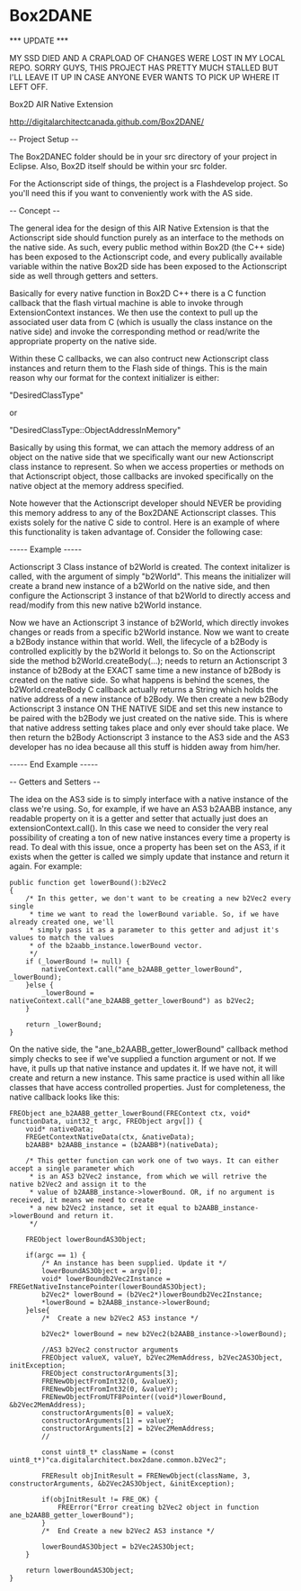 Box2DANE
========

*** UPDATE ***

MY SSD DIED AND A CRAPLOAD OF CHANGES WERE LOST IN MY LOCAL REPO. SORRY GUYS, THIS PROJECT HAS
PRETTY MUCH STALLED BUT I'LL LEAVE IT UP IN CASE ANYONE EVER WANTS TO PICK UP WHERE IT LEFT OFF.

Box2D AIR Native Extension

http://digitalarchitectcanada.github.com/Box2DANE/

-- Project Setup --

The Box2DANEC folder should be in your src directory of your project in Eclipse. Also, Box2D
itself should be within your src folder. 

For the Actionscript side of things, the project is a Flashdevelop project. So you'll need this
if you want to conveniently work with the AS side.

-- Concept --

The general idea for the design of this AIR Native Extension is that the Actionscript side should
function purely as an interface to the methods on the native side. As such, every public method
within Box2D (the C++ side) has been exposed to the Actionscript code, and every publically 
available variable within the native Box2D side has been exposed to the Actionscript side as
well through getters and setters.

Basically for every native function in Box2D C++ there is a C function callback that the flash
virtual machine is able to invoke through ExtensionContext instances. We then use the context
to pull up the associated user data from C (which is usually the class instance on the native side)
and invoke the corresponding method or read/write the appropriate property on the native side.

Within these C callbacks, we can also contruct new Actionscript class instances and return them
to the Flash side of things. This is the main reason why our format for the context initializer
is either:

"DesiredClassType"

or

"DesiredClassType::ObjectAddressInMemory"

Basically by using this format, we can attach the memory address of an object on the native side
that we specifically want our new Actionscript class instance to represent. So when we access properties
or methods on that Actionscript object, those callbacks are invoked specifically on the native object
at the memory address specified.

Note however that the Actionscript developer should NEVER be providing this memory address to any
of the Box2DANE Actionscript classes. This exists solely for the native C side to control. Here is
an example of where this functionality is taken advantage of. Consider the following case:

----- Example -----

Actionscript 3 Class instance of b2World is created. The context initalizer is called, with the 
argument of simply "b2World". This means the initializer will create a brand new instance of a 
b2World on the native side, and then configure the Actionscript 3 instance of that b2World to 
directly access and read/modify from this new native b2World instance.

Now we have an Actionscript 3 instance of b2World, which directly invokes changes or reads from
a specific b2World instance. Now we want to create a b2Body instance within that world. Well, 
the lifecycle of a b2Body is controlled explicitly by the b2World it belongs to. So on the Actionscript
side the method b2World.createBody(...); needs to return an Actionscript 3 instance of b2Body at the
EXACT same time a new instance of b2Body is created on the native side. So what happens is behind the
scenes, the b2World.createBody C callback actually returns a String which holds the native address of a
new instance of b2Body. We then create a new b2Body Actionscript 3 instance ON THE NATIVE SIDE and
set this new instance to be paired with the b2Body we just created on the native side. This is where
that native address setting takes place and only ever should take place. We then return the b2Body
Actionscript 3 instance to the AS3 side and the AS3 developer has no idea because all this stuff
is hidden away from him/her.

----- End Example -----

-- Getters and Setters --

The idea on the AS3 side is to simply interface with a native instance of the class we're using. So,
for example, if we have an AS3 b2AABB instance, any readable property on it is a getter and setter
that actually just does an extensionContext.call(). In this case we need to consider the very real
possibility of creating a ton of new native instances every time a property is read. To
deal with this issue, once a property has been set on the AS3, if it exists when the getter is called
we simply update that instance and return it again. For example:

	public function get lowerBound():b2Vec2
	{
		/* In this getter, we don't want to be creating a new b2Vec2 every single
		 * time we want to read the lowerBound variable. So, if we have already created one, we'll
		 * simply pass it as a parameter to this getter and adjust it's values to match the values
		 * of the b2aabb_instance.lowerBound vector.
		 */
		if (_lowerBound != null) {
			nativeContext.call("ane_b2AABB_getter_lowerBound", _lowerBound);
		}else {
			_lowerBound = nativeContext.call("ane_b2AABB_getter_lowerBound") as b2Vec2;
		}
		
		return _lowerBound;
	}
	
On the native side, the "ane_b2AABB_getter_lowerBound" callback method simply checks to see if we've
supplied a function argument or not. If we have, it pulls up that native instance and updates it. If
we have not, it will create and return a new instance. This same practice is used within all like
classes that have access controlled properties. Just for completeness, the native callback looks
like this:

	FREObject ane_b2AABB_getter_lowerBound(FREContext ctx, void* functionData, uint32_t argc, FREObject argv[]) {
		void* nativeData;
		FREGetContextNativeData(ctx, &nativeData);
		b2AABB* b2AABB_instance = (b2AABB*)(nativeData);

		/* This getter function can work one of two ways. It can either accept a single parameter which
		 * is an AS3 b2Vec2 instance, from which we will retrive the native b2Vec2 and assign it to the
		 * value of b2AABB_instance->lowerBound. OR, if no argument is received, it means we need to create
		 * a new b2Vec2 instance, set it equal to b2AABB_instance->lowerBound and return it.
		 */

		FREObject lowerBoundAS3Object;

		if(argc == 1) {
			/* An instance has been supplied. Update it */
			lowerBoundAS3Object = argv[0];
			void* lowerBoundb2Vec2Instance = FREGetNativeInstancePointer(lowerBoundAS3Object);
			b2Vec2* lowerBound = (b2Vec2*)lowerBoundb2Vec2Instance;
			*lowerBound = b2AABB_instance->lowerBound;
		}else{
			/*	Create a new b2Vec2 AS3 instance */

			b2Vec2* lowerBound = new b2Vec2(b2AABB_instance->lowerBound);

			//AS3 b2Vec2 constructor arguments
			FREObject valueX, valueY, b2Vec2MemAddress, b2Vec2AS3Object, initException;
			FREObject constructorArguments[3];
			FRENewObjectFromInt32(0, &valueX);
			FRENewObjectFromInt32(0, &valueY);
			FRENewObjectFromUTF8Pointer((void*)lowerBound, &b2Vec2MemAddress);
			constructorArguments[0] = valueX;
			constructorArguments[1] = valueY;
			constructorArguments[2] = b2Vec2MemAddress;
			//

			const uint8_t* className = (const uint8_t*)"ca.digitalarchitect.box2dane.common.b2Vec2";

			FREResult objInitResult = FRENewObject(className, 3, constructorArguments, &b2Vec2AS3Object, &initException);

			if(objInitResult != FRE_OK) {
				FREError("Error creating b2Vec2 object in function ane_b2AABB_getter_lowerBound");
			}
			/*	End Create a new b2Vec2 AS3 instance */

			lowerBoundAS3Object = b2Vec2AS3Object;
		}

		return lowerBoundAS3Object;
	}
